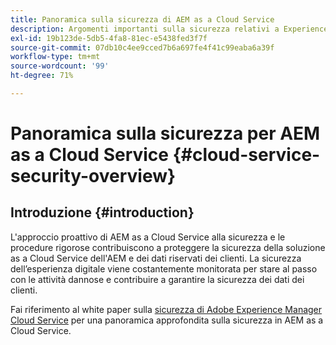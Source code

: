 ```yaml
---
title: Panoramica sulla sicurezza di AEM as a Cloud Service
description: Argomenti importanti sulla sicurezza relativi a Experience Manager as a Cloud Service.
exl-id: 19b123de-5db5-4fa8-81ec-e5438fed3f7f
source-git-commit: 07db10c4ee9cced7b6a697fe4f41c99eaba6a39f
workflow-type: tm+mt
source-wordcount: '99'
ht-degree: 71%

---
```



# Panoramica sulla sicurezza per AEM as a Cloud Service {#cloud-service-security-overview}

## Introduzione {#introduction}

L&#39;approccio proattivo di AEM as a Cloud Service alla sicurezza e le procedure rigorose contribuiscono a proteggere la sicurezza della soluzione as a Cloud Service dell&#39;AEM e dei dati riservati dei clienti. La sicurezza dell’esperienza digitale viene costantemente monitorata per stare al passo con le attività dannose e contribuire a garantire la sicurezza dei dati dei clienti.

Fai riferimento al white paper sulla [sicurezza di Adobe Experience Manager Cloud Service](https://www.adobe.com/content/dam/cc/en/security/pdfs/AEMCloudService_Security_Overview.pdf) per una panoramica approfondita sulla sicurezza in AEM as a Cloud Service.
